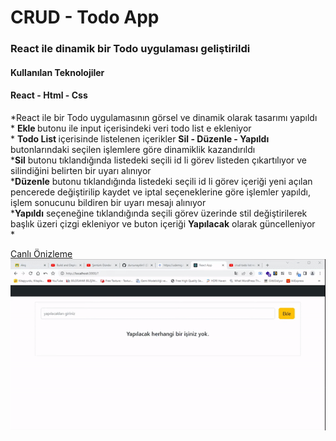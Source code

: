 <h1>CRUD - Todo App</h1>

<h3>React ile dinamik bir Todo uygulaması geliştirildi</h3>

<h4>Kullanılan Teknolojiler</h4>
<h4>React - Html - Css</h4>

<p>
    *React ile bir Todo uygulamasının görsel ve dinamik olarak tasarımı yapıldı </br>
    * <b>Ekle </b> butonu ile input içerisindeki veri todo list e ekleniyor </br>
    * <b>Todo List </b> içerisinde listelenen içerikler <b>Sil - Düzenle - Yapıldı</b> butonlarındaki seçilen işlemlere göre dinamiklik kazandırıldı </br>
    *<b>Sil</b> butonu tıklandığında listedeki seçili id li görev listeden çıkartılıyor ve silindiğini belirten bir uyarı alınıyor </br>
    *<b>Düzenle</b> butonu tıklandığında listedeki seçili id li görev içeriği yeni açılan pencerede değiştirilip kaydet ve iptal seçeneklerine göre işlemler yapıldı, işlem sonucunu bildiren bir uyarı mesajı alınıyor </br>
    *<b>Yapıldı</b> seçeneğine tıklandığında seçili görev üzerinde stil değiştirilerek başlık üzeri çizgi ekleniyor ve buton içeriği <b>Yapılacak</b> olarak güncelleniyor </br>
    *
</p>
<a href="https://crud-react-todo.netlify.app/">Canlı Önizleme</a>

<img src="./src/screnn.gif" alt="">
